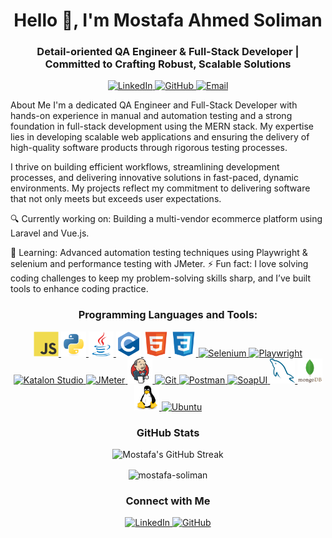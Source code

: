 <h1 align="center">Hello 👋, I'm Mostafa Ahmed Soliman</h1>
<h3 align="center">Detail-oriented QA Engineer & Full-Stack Developer | Committed to Crafting Robust, Scalable Solutions</h3>
<p align="center">
    <a href="https://linkedin.com/in/mostafa-ahmed-soliman" target="_blank">
        <img src="https://img.shields.io/badge/LinkedIn-0077B5?style=for-the-badge&logo=linkedin&logoColor=white" alt="LinkedIn">
    </a>
    <a href="https://github.com/soliman2023" target="_blank">
        <img src="https://img.shields.io/badge/GitHub-181717?style=for-the-badge&logo=github&logoColor=white" alt="GitHub">
    </a>
    <a href="mailto:mostafa.a.soliman00@gmail.com">
        <img src="https://img.shields.io/badge/Email-D14836?style=for-the-badge&logo=gmail&logoColor=white" alt="Email">
    </a>
</p>

About Me
I'm a dedicated QA Engineer and Full-Stack Developer with hands-on experience in manual and automation testing and a strong foundation in full-stack development using the MERN stack. My expertise lies in developing scalable web applications and ensuring the delivery of high-quality software products through rigorous testing processes.

I thrive on building efficient workflows, streamlining development processes, and delivering innovative solutions in fast-paced, dynamic environments. My projects reflect my commitment to delivering software that not only meets but exceeds user expectations.

🔍 Currently working on: Building a multi-vendor ecommerce platform using Laravel and Vue.js.

🌱 Learning: Advanced automation testing techniques using Playwright & selenium and performance testing with JMeter.
⚡ Fun fact: I love solving coding challenges to keep my problem-solving skills sharp, and I’ve built tools to enhance coding practice.


<h3 align="center">Programming Languages and Tools:</h3>
    <!-- Programming Languages -->
    <p align="center">
    <a href="https://www.javascript.com/" target="_blank" rel="noreferrer">
    <img src="https://raw.githubusercontent.com/devicons/devicon/master/icons/javascript/javascript-original.svg" alt="JavaScript" width="40" height="40"/>
</a>
<a href="https://www.python.org/" target="_blank" rel="noreferrer">
    <img src="https://raw.githubusercontent.com/devicons/devicon/master/icons/python/python-original.svg" alt="Python" width="40" height="40"/>
</a>
<a href="https://www.oracle.com/java/" target="_blank" rel="noreferrer">
    <img src="https://raw.githubusercontent.com/devicons/devicon/master/icons/java/java-original.svg" alt="Java" width="40" height="40"/>
</a>
<a href="https://www.cprogramming.com/" target="_blank" rel="noreferrer">
    <img src="https://raw.githubusercontent.com/devicons/devicon/master/icons/c/c-original.svg" alt="C++" width="40" height="40"/>
</a>
<a href="https://html.spec.whatwg.org/" target="_blank" rel="noreferrer">
    <img src="https://raw.githubusercontent.com/devicons/devicon/master/icons/html5/html5-original.svg" alt="HTML" width="40" height="40"/>
</a>
<a href="https://www.w3.org/Style/CSS/Overview.en.html" target="_blank" rel="noreferrer">
    <img src="https://raw.githubusercontent.com/devicons/devicon/master/icons/css3/css3-original.svg" alt="CSS" width="40" height="40"/>
</a>
<a href="https://www.selenium.dev/" target="_blank" rel="noreferrer">
    <img src="https://veda-technologies.com/wp-content/uploads/2023/08/selenium.png" alt="Selenium" width="40" height="40"/>
</a>
<a href="https://playwright.dev/" target="_blank" rel="noreferrer">
    <img src="https://playwright.dev/img/playwright-logo.svg" alt="Playwright" width="40" height="40"/>
</a>
<a href="https://www.katalon.com/" target="_blank" rel="noreferrer">
    <img src="https://d1h3p5fzmizjvp.cloudfront.net/themes/katalon_4/images/header/katalon_logo.svg" alt="Katalon Studio" width="40" height="40"/>
</a>
<a href="https://www.blazemeter.com/" target="_blank" rel="noreferrer">
    <img src="https://jmeter.apache.org/images/jmeter_square.svg" alt="JMeter" width="40" height="40"/>
</a>

<a href="https://www.jenkins.io/" target="_blank" rel="noreferrer">
    <img src="https://raw.githubusercontent.com/devicons/devicon/master/icons/jenkins/jenkins-original.svg" alt="Jenkins" width="40" height="40"/>
</a>
<a href="https://git-scm.com/" target="_blank" rel="noreferrer">
    <img src="https://www.vectorlogo.zone/logos/git-scm/git-scm-icon.svg" alt="Git" width="40" height="40"/>
</a>
<a href="https://www.postman.com/" target="_blank" rel="noreferrer">
    <img src="https://www.vectorlogo.zone/logos/getpostman/getpostman-icon.svg" alt="Postman" width="40" height="40"/>
</a>
<a href="https://www.soapui.org/" target="_blank" rel="noreferrer">
    <img src="https://media.licdn.com/dms/image/v2/D4D12AQGSZs7VlpxD3A/article-cover_image-shrink_600_2000/article-cover_image-shrink_600_2000/0/1690469916161?e=2147483647&v=beta&t=nMUa9dn-lUmhTtrSm80U2D8WH9b3lmYsbu8Q1OOWvlY" alt="SoapUI" width="40" height="40"/>
</a>

<a href="https://www.mysql.com/" target="_blank" rel="noreferrer">
    <img src="https://raw.githubusercontent.com/devicons/devicon/master/icons/mysql/mysql-original.svg" alt="MySQL" width="40" height="40"/>
</a>
<a href="https://www.mongodb.com/" target="_blank" rel="noreferrer">
    <img src="https://raw.githubusercontent.com/devicons/devicon/master/icons/mongodb/mongodb-original-wordmark.svg" alt="MongoDB" width="40" height="40"/>
</a>

<a href="https://www.linux.org/" target="_blank" rel="noreferrer">
    <img src="https://raw.githubusercontent.com/devicons/devicon/master/icons/linux/linux-original.svg" alt="Linux" width="40" height="40"/>
</a>
<a href="https://ubuntu.com/" target="_blank" rel="noreferrer">
    <img src="https://assets.ubuntu.com/v1/29985a98-ubuntu-logo32.png" alt="Ubuntu" width="40" height="40"/>
</a>
</p>

<h3 align = "center">GitHub Stats</h3>
<p align="center"> <img src="https://github-readme-streak-stats.herokuapp.com/?user=soliman2023&theme=radical" alt="Mostafa's GitHub Streak"> </p>
<p align="center"><img align="center" src="https://github-readme-stats.vercel.app/api/top-langs?username=soliman2023&show_icons=true&locale=en&layout=compact" alt="mostafa-soliman" /></p>
<h3 align="center">Connect with Me </h3>
<p align="center"> <a href="https://linkedin.com/in/mostafa-ahmed-soliman" target="_blank"> <img src="https://img.shields.io/badge/LinkedIn-0077B5?style=for-the-badge&logo=linkedin&logoColor=white" alt="LinkedIn"> </a> <a href="https://github.com/soliman2023" target="_blank"> <img src="https://img.shields.io/badge/GitHub-181717?style=for-the-badge&logo=github&logoColor=white" alt="GitHub"> </a> </p>
